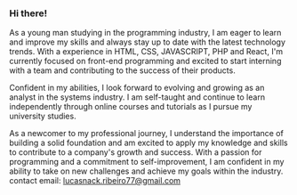 ### Hi there!

As a young man studying in the programming industry, I am eager to learn and improve my skills and always stay up to date with the latest technology trends. With a experience in HTML, CSS, JAVASCRIPT, PHP and React, I'm currently focused on front-end programming and excited to start interning with a team and contributing to the success of their products.

Confident in my abilities, I look forward to evolving and growing as an analyst in the systems industry. I am self-taught and continue to learn independently through online courses and tutorials as I pursue my university studies.

As a newcomer to my professional journey, I understand the importance of building a solid foundation and am excited to apply my knowledge and skills to contribute to a company's growth and success. With a passion for programming and a commitment to self-improvement, I am confident in my ability to take on new challenges and achieve my goals within the industry.
contact email: lucasnack.ribeiro77@gmail.com


